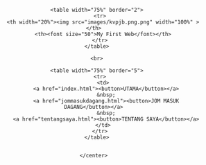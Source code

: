 <html>
  <head>
    <title>MY FIRST WEB</title>
  </head>
  
  <body>
    <center>
      
      <table width="75%" border="2">
        <tr>
          <th width="20%"><img src="images/kvpjb.png.png" width="100%" ></th>
          <th><font size="50">My First Web</font></th>
        </tr>
      </table>
      
      <br>
      
      <table width="75%" border="5">
        <tr>
          <td>
            <a href="index.html"><button>UTAMA</button></a>
            &nbsp;
            <a href="jommasukdagang.html"><button>JOM MASUK DAGANG</button></a>
            &nbsp;
            <a href="tentangsaya.html"><button>TENTANG SAYA</button></a>
          </td>
        </tr>
      </table>
      
      
    </center>
  </body>
  
</html>
